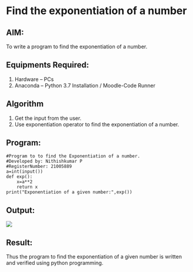 # Find the exponentiation of a number

## AIM:
To write a program to find the exponentiation of a number.

## Equipments Required:
1. Hardware – PCs
2. Anaconda – Python 3.7 Installation / Moodle-Code Runner

## Algorithm
1. Get the input from the user.
2. Use exponentiation operator to find the exponentiation of a number.

## Program:
```
#Program to to find the Exponentiation of a number.
#Developed by: Nithishkumar P
#RegisterNumber: 21005889
a=int(input())
def exp():
    x=a**2
    return x
print("Exponentiation of a given number:",exp())
```

## Output:
![](expo.PNG)


## Result:
Thus the program to find the exponentiation of a given number is written and verified using python programming.
